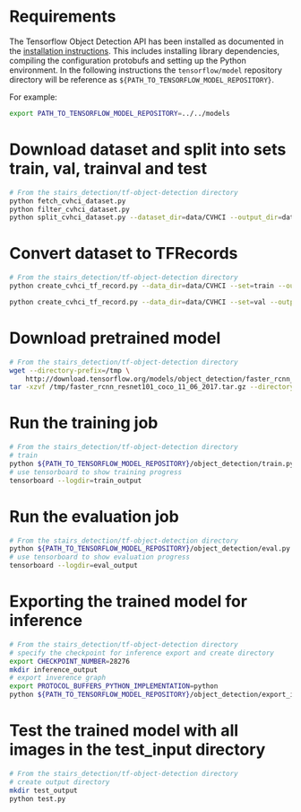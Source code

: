 # Requirements
The Tensorflow Object Detection API has been installed as documented in the [installation instructions](https://github.com/tensorflow/models/blob/master/object_detection/g3doc/installation.md). This includes installing library dependencies, compiling the configuration protobufs and setting up the Python environment.
In the following instructions the `tensorflow/model` repository directory will be reference as `${PATH_TO_TENSORFLOW_MODEL_REPOSITORY}`.

For example:
```bash
export PATH_TO_TENSORFLOW_MODEL_REPOSITORY=../../models
```

# Download dataset and split into sets train, val, trainval and test
```bash
# From the stairs_detection/tf-object-detection directory
python fetch_cvhci_dataset.py
python filter_cvhci_dataset.py
python split_cvhci_dataset.py --dataset_dir=data/CVHCI --output_dir=data/CVHCI/ImageSets
```

# Convert dataset to TFRecords
```bash
# From the stairs_detection/tf-object-detection directory
python create_cvhci_tf_record.py --data_dir=data/CVHCI --set=train --output_path=data/cvhci_train.record

python create_cvhci_tf_record.py --data_dir=data/CVHCI --set=val --output_path=data/cvhci_val.record
```

# Download pretrained model
```bash
# From the stairs_detection/tf-object-detection directory
wget --directory-prefix=/tmp \
    http://download.tensorflow.org/models/object_detection/faster_rcnn_resnet101_coco_11_06_2017.tar.gz
tar -xzvf /tmp/faster_rcnn_resnet101_coco_11_06_2017.tar.gz --directory=models
```

# Run the training job
```bash
# From the stairs_detection/tf-object-detection directory
# train
python ${PATH_TO_TENSORFLOW_MODEL_REPOSITORY}/object_detection/train.py --logtostderr --pipeline_config_path=faster_rcnn_resnet101_cvhci.config --train_dir=train_output
# use tensorboard to show training progress
tensorboard --logdir=train_output
```

# Run the evaluation job
```bash
# From the stairs_detection/tf-object-detection directory
python ${PATH_TO_TENSORFLOW_MODEL_REPOSITORY}/object_detection/eval.py --logtostderr --pipeline_config_path=faster_rcnn_resnet101_cvhci.config --checkpoint_dir=train_output --eval_dir=eval_output
# use tensorboard to show evaluation progress
tensorboard --logdir=eval_output
```

# Exporting the trained model for inference
```bash
# From the stairs_detection/tf-object-detection directory
# specify the checkpoint for inference export and create directory
export CHECKPOINT_NUMBER=28276
mkdir inference_output
# export inverence graph
export PROTOCOL_BUFFERS_PYTHON_IMPLEMENTATION=python
python ${PATH_TO_TENSORFLOW_MODEL_REPOSITORY}/object_detection/export_inference_graph.py --input_type image_tensor --pipeline_config_path faster_rcnn_resnet101_cvhci.config --checkpoint_path train_output/model.ckpt-${CHECKPOINT_NUMBER} --inference_graph_path inference_output/output_inference_graph.pb
```

# Test the trained model with all images in the test_input directory
```bash
# From the stairs_detection/tf-object-detection directory
# create output directory
mkdir test_output
python test.py
```
